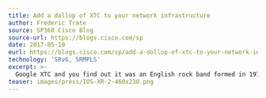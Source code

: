 ```yaml
---
title: Add a dollop of XTC to your network infrastructure
author: Frederic Trate
source: SP360 Cisco Blog
source-url: https://blogs.cisco.com/sp
date: 2017-05-10
eurl: https://blogs.cisco.com/sp/add-a-dollop-of-xtc-to-your-network-infrastructure
technology: 'SRv6, SRMPLS'
excerpt: >-
  Google XTC and you find out it was an English rock band formed in 1972 and active till 2006... It probably does not ring a bell to most of you &mdash; at least for me, I can’t recall any of their songs. XTC had another connotation in the 1980’s, but that’s not the point here either.
teaser: images/press/IOS-XR-2-460x230.png
---
```

